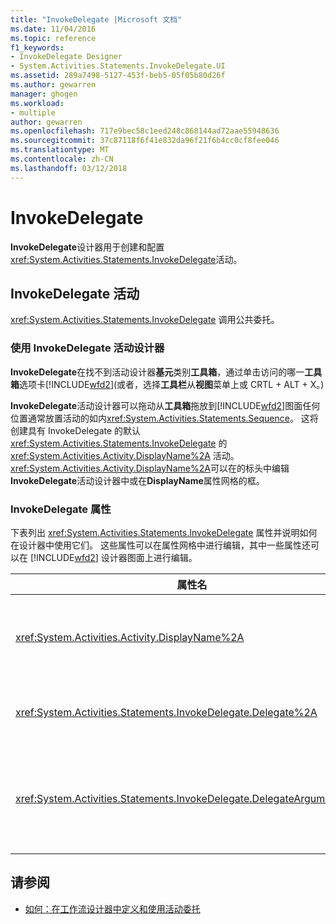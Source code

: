 ```yaml
---
title: "InvokeDelegate |Microsoft 文档"
ms.date: 11/04/2016
ms.topic: reference
f1_keywords:
- InvokeDelegate Designer
- System.Activities.Statements.InvokeDelegate.UI
ms.assetid: 289a7498-5127-453f-beb5-05f05b80d26f
ms.author: gewarren
manager: ghogen
ms.workload:
- multiple
author: gewarren
ms.openlocfilehash: 717e9bec58c1eed248c868144ad72aae55948636
ms.sourcegitcommit: 37c87118f6f41e832da96f21f6b4cc0cf8fee046
ms.translationtype: MT
ms.contentlocale: zh-CN
ms.lasthandoff: 03/12/2018
---
```

# <a name="invokedelegate"></a>InvokeDelegate
**InvokeDelegate**设计器用于创建和配置<xref:System.Activities.Statements.InvokeDelegate>活动。

## <a name="the-invokedelegate-activity"></a>InvokeDelegate 活动
 <xref:System.Activities.Statements.InvokeDelegate> 调用公共委托。

### <a name="using-the-invokedelegate-activity-designer"></a>使用 InvokeDelegate 活动设计器
 **InvokeDelegate**在找不到活动设计器**基元**类别**工具箱**，通过单击访问的哪一**工具箱**选项卡[!INCLUDE[wfd2](../workflow-designer/includes/wfd2_md.md)](或者，选择**工具栏**从**视图**菜单上或 CRTL + ALT + X。)

 **InvokeDelegate**活动设计器可以拖动从**工具箱**拖放到[!INCLUDE[wfd2](../workflow-designer/includes/wfd2_md.md)]图面任何位置通常放置活动的如内<xref:System.Activities.Statements.Sequence>。 这将创建具有 InvokeDelegate 的默认 <xref:System.Activities.Statements.InvokeDelegate> 的 <xref:System.Activities.Activity.DisplayName%2A> 活动。 <xref:System.Activities.Activity.DisplayName%2A>可以在的标头中编辑**InvokeDelegate**活动设计器中或在**DisplayName**属性网格的框。

### <a name="the-invokedelegate-properties"></a>InvokeDelegate 属性
 下表列出 <xref:System.Activities.Statements.InvokeDelegate> 属性并说明如何在设计器中使用它们。 这些属性可以在属性网格中进行编辑，其中一些属性还可以在 [!INCLUDE[wfd2](../workflow-designer/includes/wfd2_md.md)] 设计器图面上进行编辑。

|属性名|必需|用法|
|-------------------|--------------|-----------|
|<xref:System.Activities.Activity.DisplayName%2A>|False|<xref:System.Activities.Statements.InvokeDelegate> 活动的友好名称。 默认值为 InvokeDelegate。<br /><br /> 虽然 <xref:System.Activities.Activity.DisplayName%2A> 不是绝对必需的，但最好使用该属性。|
|<xref:System.Activities.Statements.InvokeDelegate.Delegate%2A>|True|要在执行活动时调用的 <xref:System.Activities.ActivityDelegate> 的名称。 此属性可以在设计器图面上进行编辑。 此属性是强制属性。|
|<xref:System.Activities.Statements.InvokeDelegate.DelegateArguments%2A>|False|调用委托的自变量集合。 密钥的参数对象的名称位于<xref:System.Activities.ActivityDelegate>和值是其表达式将进行计算并分配给相应的参数对象的参数。 在属性网格中，单击中的省略号按钮**DelegateArguments**字段，它显示**DelegateArguments**对话框以便您设置此属性。 单击**创建自变量**字段以添加参数。|

## <a name="see-also"></a>请参阅

- [如何：在工作流设计器中定义和使用活动委托](../workflow-designer/how-to-define-and-consume-activity-delegates-in-the-workflow-designer.md)